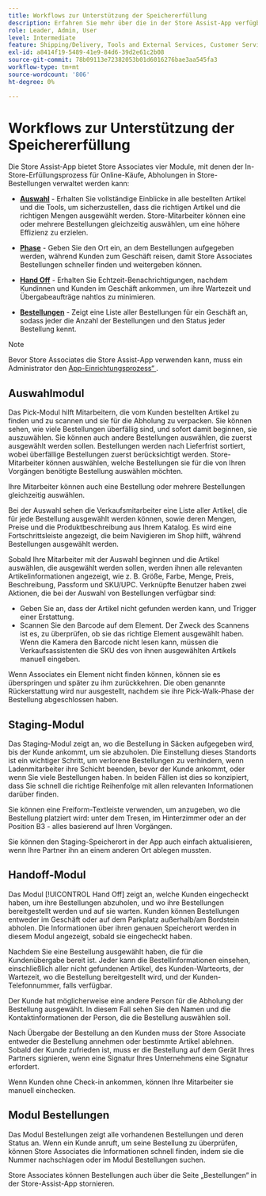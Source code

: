 ```yaml
---
title: Workflows zur Unterstützung der Speichererfüllung
description: Erfahren Sie mehr über die in der Store Assist-App verfügbaren Module „Pick“, „Staging“, „Hand-Off“ und „Orders“. Diese Module ermöglichen den End-to-End-Store-Erfüllungs-Workflow für BOPIS-Bestellungen. Store Associates verwenden diese Module, um Abholaufträge zu verwalten und an Kunden zu liefern.
role: Leader, Admin, User
level: Intermediate
feature: Shipping/Delivery, Tools and External Services, Customer Service
exl-id: a8414f19-5489-41e9-84d6-39d2e61c2b08
source-git-commit: 78b09113e72382053b01d6016276bae3aa545fa3
workflow-type: tm+mt
source-wordcount: '806'
ht-degree: 0%

---
```


# Workflows zur Unterstützung der Speichererfüllung

Die Store Assist-App bietet Store Associates vier Module, mit denen der In-Store-Erfüllungsprozess für Online-Käufe, Abholungen in Store-Bestellungen verwaltet werden kann:

- **[Auswahl](#pick-module)** - Erhalten Sie vollständige Einblicke in alle bestellten Artikel und die Tools, um sicherzustellen, dass die richtigen Artikel und die richtigen Mengen ausgewählt werden. Store-Mitarbeiter können eine oder mehrere Bestellungen gleichzeitig auswählen, um eine höhere Effizienz zu erzielen.

- **[Phase](#stage-module)** - Geben Sie den Ort ein, an dem Bestellungen aufgegeben werden, während Kunden zum Geschäft reisen, damit Store Associates Bestellungen schneller finden und weitergeben können.

- **[Hand Off](#hand-off-module)** - Erhalten Sie Echtzeit-Benachrichtigungen, nachdem Kundinnen und Kunden im Geschäft ankommen, um ihre Wartezeit und Übergabeaufträge nahtlos zu minimieren.

- **[Bestellungen](#orders-module)** - Zeigt eine Liste aller Bestellungen für ein Geschäft an, sodass jeder die Anzahl der Bestellungen und den Status jeder Bestellung kennt.

>[!NOTE]
>
>Bevor Store Associates die Store Assist-App verwenden kann, muss ein Administrator den [App-Einrichtungsprozess“ ](app-setup.md).

## Auswahlmodul

Das Pick-Modul hilft Mitarbeitern, die vom Kunden bestellten Artikel zu finden und zu scannen und sie für die Abholung zu verpacken. Sie können sehen, wie viele Bestellungen überfällig sind, und sofort damit beginnen, sie auszuwählen. Sie können auch andere Bestellungen auswählen, die zuerst ausgewählt werden sollen. Bestellungen werden nach Lieferfrist sortiert, wobei überfällige Bestellungen zuerst berücksichtigt werden. Store-Mitarbeiter können auswählen, welche Bestellungen sie für die von Ihren Vorgängen benötigte Bestellung auswählen möchten.

Ihre Mitarbeiter können auch eine Bestellung oder mehrere Bestellungen gleichzeitig auswählen.

Bei der Auswahl sehen die Verkaufsmitarbeiter eine Liste aller Artikel, die für jede Bestellung ausgewählt werden können, sowie deren Mengen, Preise und die Produktbeschreibung aus Ihrem Katalog. Es wird eine Fortschrittsleiste angezeigt, die beim Navigieren im Shop hilft, während Bestellungen ausgewählt werden.

Sobald Ihre Mitarbeiter mit der Auswahl beginnen und die Artikel auswählen, die ausgewählt werden sollen, werden ihnen alle relevanten Artikelinformationen angezeigt, wie z. B. Größe, Farbe, Menge, Preis, Beschreibung, Passform und SKU/UPC. Verknüpfte Benutzer haben zwei Aktionen, die bei der Auswahl von Bestellungen verfügbar sind:

- Geben Sie an, dass der Artikel nicht gefunden werden kann, und Trigger einer Erstattung.
- Scannen Sie den Barcode auf dem Element. Der Zweck des Scannens ist es, zu überprüfen, ob sie das richtige Element ausgewählt haben. Wenn die Kamera den Barcode nicht lesen kann, müssen die Verkaufsassistenten die SKU des von ihnen ausgewählten Artikels manuell eingeben.

Wenn Associates ein Element nicht finden können, können sie es überspringen und später zu ihm zurückkehren.  Die oben genannte Rückerstattung wird nur ausgestellt, nachdem sie ihre Pick-Walk-Phase der Bestellung abgeschlossen haben.

## Staging-Modul

Das Staging-Modul zeigt an, wo die Bestellung in Säcken aufgegeben wird, bis der Kunde ankommt, um sie abzuholen. Die Einstellung dieses Standorts ist ein wichtiger Schritt, um verlorene Bestellungen zu verhindern, wenn Ladenmitarbeiter ihre Schicht beenden, bevor der Kunde ankommt, oder wenn Sie viele Bestellungen haben. In beiden Fällen ist dies so konzipiert, dass Sie schnell die richtige Reihenfolge mit allen relevanten Informationen darüber finden.

Sie können eine Freiform-Textleiste verwenden, um anzugeben, wo die Bestellung platziert wird: unter dem Tresen, im Hinterzimmer oder an der Position B3 - alles basierend auf Ihren Vorgängen.

Sie können den Staging-Speicherort in der App auch einfach aktualisieren, wenn Ihre Partner ihn an einem anderen Ort ablegen mussten.

## Handoff-Modul

Das Modul [!UICONTROL Hand Off] zeigt an, welche Kunden eingecheckt haben, um ihre Bestellungen abzuholen, und wo ihre Bestellungen bereitgestellt werden und auf sie warten. Kunden können Bestellungen entweder im Geschäft oder auf dem Parkplatz außerhalb/am Bordstein abholen. Die Informationen über ihren genauen Speicherort werden in diesem Modul angezeigt, sobald sie eingecheckt haben.

Nachdem Sie eine Bestellung ausgewählt haben, die für die Kundenübergabe bereit ist. Jeder kann die Bestellinformationen einsehen, einschließlich aller nicht gefundenen Artikel, des Kunden-Warteorts, der Wartezeit, wo die Bestellung bereitgestellt wird, und der Kunden-Telefonnummer, falls verfügbar.

Der Kunde hat möglicherweise eine andere Person für die Abholung der Bestellung ausgewählt. In diesem Fall sehen Sie den Namen und die Kontaktinformationen der Person, die die Bestellung auswählen soll.

Nach Übergabe der Bestellung an den Kunden muss der Store Associate entweder die Bestellung annehmen oder bestimmte Artikel ablehnen. Sobald der Kunde zufrieden ist, muss er die Bestellung auf dem Gerät Ihres Partners signieren, wenn eine Signatur Ihres Unternehmens eine Signatur erfordert.

Wenn Kunden ohne Check-in ankommen, können Ihre Mitarbeiter sie manuell einchecken.

## Modul Bestellungen

Das Modul Bestellungen zeigt alle vorhandenen Bestellungen und deren Status an. Wenn ein Kunde anruft, um seine Bestellung zu überprüfen, können Store Associates die Informationen schnell finden, indem sie die Nummer nachschlagen oder im Modul Bestellungen suchen.

Store Associates können Bestellungen auch über die Seite „Bestellungen“ in der Store-Assist-App stornieren.
